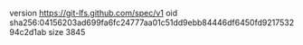 version https://git-lfs.github.com/spec/v1
oid sha256:04156203ad699fa6fc24777aa01c51dd9ebb84446df6450fd921753294c2d1ab
size 3845
